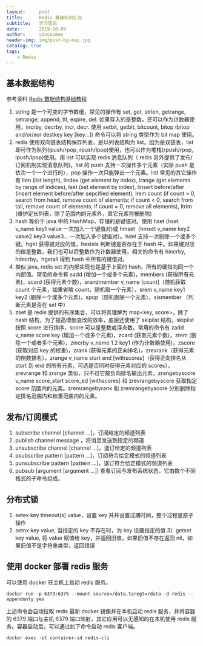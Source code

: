 ```yaml
---
layout:     post
title:      Redis 基础知识汇总
subtitle:   学习笔记
date:       2019-10-09
author:     sincosmos
header-img: img/post-bg-map.jpg
catalog: true
tags:
    - Redis
---
```


## 基本数据结构
参考资料 [Redis 数据结构基础教程](https://juejin.im/post/5b53ee7e5188251aaa2d2e16)
1) string 是一个可变的字节数组，常见的操作有 set, get, strlen, getrange, setrange, append, ttl, expire, del. 如果存入的是整数，还可以作为计数器使用，incrby, decrby, incr, decr. 使用 setbit, getbit, bitcount, bitop (bitop and/or/xor destkey key [key...]) 命令可以将 string 类型作为 bit map 使用。
2) redis 使用双向链表结构保存列表，是以列表结构为 list。因为是双链表，list 即可作为队列(lpush/rpop, rpush/lpop)使用，也可以作为堆栈(rpush/rpop, lpush/lpop)使用。用 list 可以实现 redis 消息队列（ redis 另外提供了发布/订阅机制实现消息队列)。list 的 push 支持一次操作多个元素（实际 push 是依次一个一个进行的），pop 操作一次只能弹出一个元素。list 常见的其它操作有 llen (list length), lindex (get element by index), lrange (get elements by range of indices), lset (set element by index), linsert before/after (insert element before/after sepcified element), lrem count (if count > 0, search from head, remove count of elements; if count < 0, search from tail, remove count of elements; if count = 0, remove all elements), ltrim (维护定长列表，除了范围内的元素外，其它元素将被删除)
3) hash 等价于 java 中的 HashMap，存储的是键值对。使用 hset (hset v_name key1 value 一次加入一个键值对)或 hmset（hmset v_name key2 value2 key3 value3... 一次加入多个键值对）。hdel 支持一次删除一个或多个键。hget 获得键对应的值，hexists 判断键是否存在于 hash 中。如果键对应的值是整数，我们也可以将整数作为计数器使用，相关的命令有 hincrby, hdecrby。hgetall 得到 hash 中所有的键值对。
4) 类似 java, redis set 的内部实现也是基于上面的 hash，所有的键指向同一个内部值。常见的命令有 sadd (增加一个或多个元素)，members (获得所有元素)，scard (获得元素个数)，srandmember v_name [count]（随机获取 count 个元素，如果省略 count，随机取一个元素），srem v_name key1 key2 (删除一个或多个元素)，spop（随机删除一个元素），sismember （判断元素是否在 set 中）
5) zset 是 redis 提供的有序集合，可以将其理解为 map<key, score>，除了 hash 结构，为了提高增删查改的效率，底层还使用了 skiplist 结构，skiplist 按照 score 进行排序，score 可以是整数或浮点数。常用的命令有 zadd v_name score key (增加一个或多个元素)，zcard (获取元素个数)，zrem (删除一个或者多个元素)，zincrby v_name 1.2 key1 (作为计数器使用)，zscore (获取对应 key 的权重)，zrank (获得元素的正向排名)，zrevrank（获得元素的倒数排名），zrange v_name start end [withscores]（获得正向排名从 start 到 end 的所有元素，可选是否同时获得元素对应的 scores），zrevrange 和 zrange 类似，只不过它按负向排名输出元素。zrangebyscore v_name score_start score_ed [withscores] 和 zrevrangebyscore 获取指定 score 范围内的元素。zremrangebyrank 和 zremrangebyscore 分别删除指定排名范围内和权重范围内的元素。
## 发布/订阅模式
1) subscribe channel [channel ...]，订阅给定的频道列表
2) publish channel message ，将消息发送到指定的频道
3) unsubscribe channel [channel ...]，退订给定的频道列表
4) psubscribe pattern [pattern ...]，订阅符合给定模式的频道列表
5) punsubscribe pattern [pattern ...]，退订符合给定模式的频道列表
6) pubsub <subcommand> [argument [argument ...]] 查看订阅与发布系统状态，它由数个不同格式的子命令组成。
## 分布式锁
1) setex key timeout(s) value，设置 key 并并设置过期时间，整个过程是原子操作
2) setnx key value, 当指定的 key 不存在时，为 key 设置指定的值
3）getset key value, 将 value 赋值给 key，并返回旧值，如果旧值不存在返回 nil，如果旧值不是字符串类型，返回错误

## 使用 docker 部署 redis 服务
可以使用 docker 在主机上启动 redis 服务。
```
docker run -p 6379:6379 --mount source=/data,taregt=/data -d redis --appendonly yes
```
上述命令会自动拉取 redis 最新 docker 镜像并在本机启动 redis 服务，并将容器的 6379 端口与主机 6379 端口映射，其它应用可以无感知的在本机使用 redis 服务。容器启动后，可以通过如下命令启动 redis 客户端。
```
docker exec -it container-id redis-cli
```